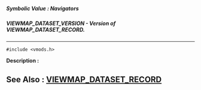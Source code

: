##### Symbolic Value : Navigators
##### VIEWMAP_DATASET_VERSION - Version of VIEWMAP_DATASET_RECORD.
---
```
#include <vmods.h>
```
**Description :**



**See Also :**
[VIEWMAP_DATASET_RECORD](/reference/Data/VIEWMAP_DATASET_RECORD)
---
